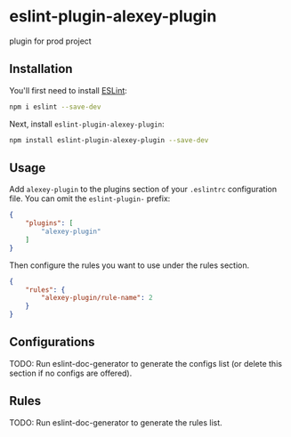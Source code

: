 # eslint-plugin-alexey-plugin

plugin for prod project

## Installation

You'll first need to install [ESLint](https://eslint.org/):

```sh
npm i eslint --save-dev
```

Next, install `eslint-plugin-alexey-plugin`:

```sh
npm install eslint-plugin-alexey-plugin --save-dev
```

## Usage

Add `alexey-plugin` to the plugins section of your `.eslintrc` configuration file. You can omit the `eslint-plugin-` prefix:

```json
{
    "plugins": [
        "alexey-plugin"
    ]
}
```


Then configure the rules you want to use under the rules section.

```json
{
    "rules": {
        "alexey-plugin/rule-name": 2
    }
}
```



## Configurations

<!-- begin auto-generated configs list -->
TODO: Run eslint-doc-generator to generate the configs list (or delete this section if no configs are offered).
<!-- end auto-generated configs list -->



## Rules

<!-- begin auto-generated rules list -->
TODO: Run eslint-doc-generator to generate the rules list.
<!-- end auto-generated rules list -->


